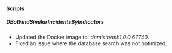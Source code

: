 
#### Scripts

##### DBotFindSimilarIncidentsByIndicators

- Updated the Docker image to: *demisto/ml:1.0.0.67740*.
- Fixed an issue where the database search was not optimized.
